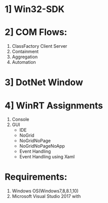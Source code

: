# 1] Win32-SDK

# 2] COM Flows:
  1. ClassFactory Client Server
  2. Containment
  3. Aggregation
  4. Automation
 
# 3] DotNet Window

# 4] WinRT Assignments
  1. Console
  2. GUI
     - IDE
     - NoGrid
     - NoGridNoPage
     - NoGridNoPageNoApp
     - Event Handling
     - Event Handling using Xaml
# Requirements:
  1. Windows OS(Windows7,8,8.1,10)
  2. Microsoft Visual Studio 2017 with 


